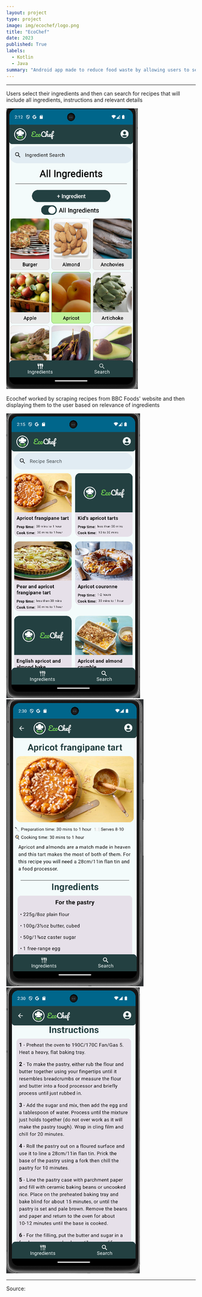 ```yaml
---
layout: project
type: project
image: img/ecochef/logo.png
title: "EcoChef"
date: 2023
published: True
labels:
  - Kotlin
  - Java
summary: "Android app made to reduce food waste by allowing users to select ingredients or dietary requirements to find recipes."
---
```


<hr>
<p>Users select their ingredients and then can search for recipes that will include all ingredients, instructions and relevant details</p>
<img class="img-fluid" src="../img/ecochef/ingr.png">
<p>Ecochef worked by scraping recipes from BBC Foods' website and then displaying them to the user based on relevance of ingredients</p>
<img class="img-fluid" src="../img/ecochef/search.png">
<img class="img-fluid" src="../img/ecochef/reci1.png">
<img class="img-fluid" src="../img/ecochef/reci2.png">
<hr>

Source: <a href="https://github.com/TH3Eimis/ecochef"><i class="large github icon "></i></a>
